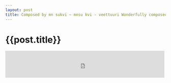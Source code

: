 ```yaml
---
layout: post
title: Composed by mn sukvi ~ mnsu kvi - veettuuri Wonderfully composed by K.v Mahadevan.
--- 
```




 {{post.title}}
======================================================




<p><iframe class="tumblr_audio_player tumblr_audio_player_55522071918" src="http://blog.daab.in/post/55522071918/audio_player_iframe/dabdev/tumblr_mpzlpuVZ1c1rpvtsj?audio_file=https%3A%2F%2Fwww.tumblr.com%2Faudio_file%2Fdabdev%2F55522071918%2Ftumblr_mpzlpuVZ1c1rpvtsj" frameborder="0" allowtransparency="true" scrolling="no" width="500" height="85"></iframe></p>